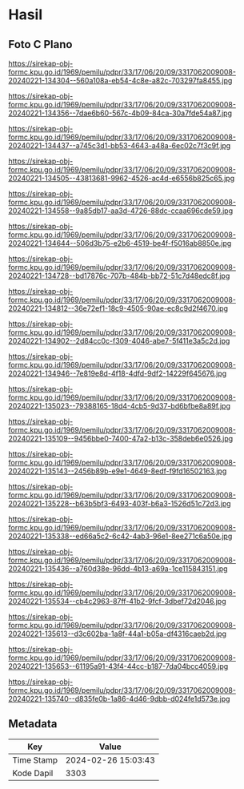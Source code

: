 # Hasil

## Foto C Plano

https://sirekap-obj-formc.kpu.go.id/1969/pemilu/pdpr/33/17/06/20/09/3317062009008-20240221-134304--560a108a-eb54-4c8e-a82c-703297fa8455.jpg

https://sirekap-obj-formc.kpu.go.id/1969/pemilu/pdpr/33/17/06/20/09/3317062009008-20240221-134356--7dae6b60-567c-4b09-84ca-30a7fde54a87.jpg

https://sirekap-obj-formc.kpu.go.id/1969/pemilu/pdpr/33/17/06/20/09/3317062009008-20240221-134437--a745c3d1-bb53-4643-a48a-6ec02c7f3c9f.jpg

https://sirekap-obj-formc.kpu.go.id/1969/pemilu/pdpr/33/17/06/20/09/3317062009008-20240221-134505--43813681-9962-4526-ac4d-e6556b825c65.jpg

https://sirekap-obj-formc.kpu.go.id/1969/pemilu/pdpr/33/17/06/20/09/3317062009008-20240221-134558--9a85db17-aa3d-4726-88dc-ccaa696cde59.jpg

https://sirekap-obj-formc.kpu.go.id/1969/pemilu/pdpr/33/17/06/20/09/3317062009008-20240221-134644--506d3b75-e2b6-4519-be4f-f5016ab8850e.jpg

https://sirekap-obj-formc.kpu.go.id/1969/pemilu/pdpr/33/17/06/20/09/3317062009008-20240221-134728--bd17876c-707b-484b-bb72-51c7d48edc8f.jpg

https://sirekap-obj-formc.kpu.go.id/1969/pemilu/pdpr/33/17/06/20/09/3317062009008-20240221-134812--36e72ef1-18c9-4505-90ae-ec8c9d2f4670.jpg

https://sirekap-obj-formc.kpu.go.id/1969/pemilu/pdpr/33/17/06/20/09/3317062009008-20240221-134902--2d84cc0c-f309-4046-abe7-5f411e3a5c2d.jpg

https://sirekap-obj-formc.kpu.go.id/1969/pemilu/pdpr/33/17/06/20/09/3317062009008-20240221-134946--7e819e8d-4f18-4dfd-9df2-14229f645676.jpg

https://sirekap-obj-formc.kpu.go.id/1969/pemilu/pdpr/33/17/06/20/09/3317062009008-20240221-135023--79388165-18d4-4cb5-9d37-bd6bfbe8a89f.jpg

https://sirekap-obj-formc.kpu.go.id/1969/pemilu/pdpr/33/17/06/20/09/3317062009008-20240221-135109--9456bbe0-7400-47a2-b13c-358deb6e0526.jpg

https://sirekap-obj-formc.kpu.go.id/1969/pemilu/pdpr/33/17/06/20/09/3317062009008-20240221-135143--2456b89b-e9e1-4649-8edf-f9fd16502163.jpg

https://sirekap-obj-formc.kpu.go.id/1969/pemilu/pdpr/33/17/06/20/09/3317062009008-20240221-135228--b63b5bf3-6493-403f-b6a3-1526d51c72d3.jpg

https://sirekap-obj-formc.kpu.go.id/1969/pemilu/pdpr/33/17/06/20/09/3317062009008-20240221-135338--ed66a5c2-6c42-4ab3-96e1-8ee271c6a50e.jpg

https://sirekap-obj-formc.kpu.go.id/1969/pemilu/pdpr/33/17/06/20/09/3317062009008-20240221-135436--a760d38e-96dd-4b13-a69a-1ce115843151.jpg

https://sirekap-obj-formc.kpu.go.id/1969/pemilu/pdpr/33/17/06/20/09/3317062009008-20240221-135534--cb4c2963-87ff-41b2-9fcf-3dbef72d2046.jpg

https://sirekap-obj-formc.kpu.go.id/1969/pemilu/pdpr/33/17/06/20/09/3317062009008-20240221-135613--d3c602ba-1a8f-44a1-b05a-df4316caeb2d.jpg

https://sirekap-obj-formc.kpu.go.id/1969/pemilu/pdpr/33/17/06/20/09/3317062009008-20240221-135653--61195a91-43f4-44cc-b187-7da04bcc4059.jpg

https://sirekap-obj-formc.kpu.go.id/1969/pemilu/pdpr/33/17/06/20/09/3317062009008-20240221-135740--d835fe0b-1a86-4d46-9dbb-d024fe1d573e.jpg


## Metadata

| Key        | Value               |
| ---------- | ------------------- |
| Time Stamp | 2024-02-26 15:03:43 |
| Kode Dapil | 3303                |



